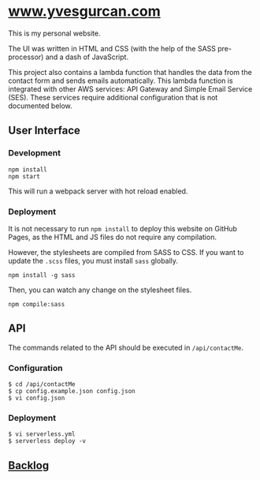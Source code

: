 # www.yvesgurcan.com

This is my personal website.

The UI was written in HTML and CSS (with the help of the SASS pre-processor) and a dash of JavaScript.

This project also contains a lambda function that handles the data from the contact form and sends emails automatically. This lambda function is integrated with other AWS services: API Gateway and Simple Email Service (SES). These services require additional configuration that is not documented below.

## User Interface

### Development

    npm install
    npm start

This will run a webpack server with hot reload enabled.

### Deployment

It is not necessary to run `npm install` to deploy this website on GitHub Pages, as the HTML and JS files do not require any compilation.

However, the stylesheets are compiled from SASS to CSS. If you want to update the `.scss` files, you must install `sass` globally.

    npm install -g sass

Then, you can watch any change on the stylesheet files.

    npm compile:sass

## API

The commands related to the API should be executed in `/api/contactMe`.

### Configuration

    $ cd /api/contactMe
    $ cp config.example.json config.json
    $ vi config.json

### Deployment

    $ vi serverless.yml
    $ serverless deploy -v

## [Backlog](BACKLOG.md)